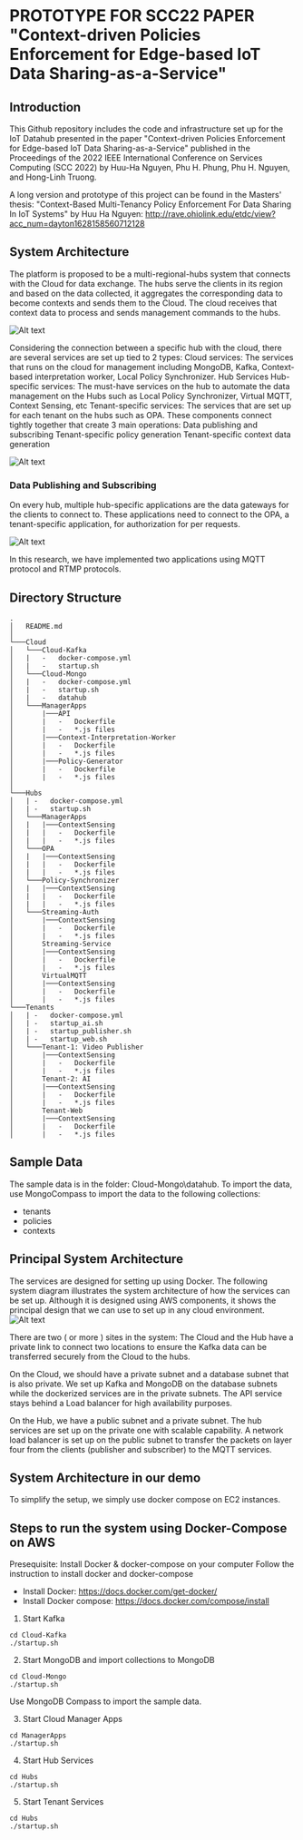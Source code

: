# PROTOTYPE FOR SCC22 PAPER "Context-driven Policies Enforcement for Edge-based IoT Data Sharing-as-a-Service" 

## Introduction

This Github repository includes the code and infrastructure set up for the IoT Datahub presented in the paper "Context-driven Policies Enforcement for Edge-based IoT Data Sharing-as-a-Service" published in the Proceedings of the 2022 IEEE International Conference on Services Computing (SCC 2022) by Huu-Ha Nguyen, Phu H. Phung, Phu H. Nguyen, and Hong-Linh Truong.

A long version and prototype of this project can be found in the Masters' thesis: "Context-Based Multi-Tenancy Policy Enforcement For Data Sharing In IoT Systems" by Huu Ha Nguyen: http://rave.ohiolink.edu/etdc/view?acc_num=dayton1628158560712128

## System Architecture

The platform is proposed to be a multi-regional-hubs system that connects with the Cloud for data exchange. The hubs serve the clients in its region and based on the data collected, it aggregates the corresponding data to become contexts and sends them to the Cloud. The cloud receives that context data to process and sends management commands to the hubs. 

![Alt text](/readme/img/cloud-hubs-architecture.png?raw=true "Multiple region architecture")

Considering the connection between a specific hub with the cloud, there are several services are set up tied to 2 types: 
Cloud services: The services that runs on the cloud for management including MongoDB, Kafka, Context-based interpretation worker, Local Policy Synchronizer.
Hub Services
Hub-specific services: The must-have services on the hub to automate the data management on the Hubs such as Local Policy Synchronizer, Virtual MQTT, Context Sensing, etc
Tenant-specific services: The services that are set up for each tenant on the hubs such as OPA.
These components connect tightly together that create 3 main operations: 
Data publishing and subscribing
Tenant-specific policy generation
Tenant-specific context data generation

![Alt text](/readme/img/cloud-hub-architecture.png?raw=true "Cloud-Hub Architecture")


### Data Publishing and Subscribing
On every hub, multiple hub-specific applications are the data gateways for the clients to connect to. These applications need to connect to the OPA, a tenant-specific application, for authorization for per requests. 

![Alt text](/readme/img/publish-subscribe-architecture.png?raw=true "Cloud-Hub Architecture")

In this research, we have implemented two applications using MQTT protocol and RTMP protocols.




## Directory Structure

```
.
│   README.md
│
└───Cloud
│   └───Cloud-Kafka
│   |   -   docker-compose.yml
│   |   -   startup.sh
│   └───Cloud-Mongo
│   |   -   docker-compose.yml
│   |   -   startup.sh
│   |   -   datahub
│   └───ManagerApps
│       |───API
│       |   -   Dockerfile
│       |   -   *.js files
│       |───Context-Interpretation-Worker
│       |   -   Dockerfile
│       |   -   *.js files
│       |───Policy-Generator
│       |   -   Dockerfile
│       |   -   *.js files
│   
└───Hubs
│   | -   docker-compose.yml
│   | -   startup.sh
│   └───ManagerApps
│   |   |───ContextSensing
│   |   |   -   Dockerfile
│   |   |   -   *.js files
│   └───OPA
│   |   |───ContextSensing
│   |   |   -   Dockerfile
│   |   |   -   *.js files
│   └───Policy-Synchronizer
│   |   |───ContextSensing
│   |   |   -   Dockerfile
│   |   |   -   *.js files
│   └───Streaming-Auth
│       |───ContextSensing
│       |   -   Dockerfile
│       |   -   *.js files
│       Streaming-Service
│       |───ContextSensing
│       |   -   Dockerfile
│       |   -   *.js files
│       VirtualMQTT
│       |───ContextSensing
│       |   -   Dockerfile
│       |   -   *.js files
└───Tenants
│   | -   docker-compose.yml
│   | -   startup_ai.sh
│   | -   startup_publisher.sh
│   | -   startup_web.sh
│   └───Tenant-1: Video Publisher
│       |───ContextSensing
│       |   -   Dockerfile
│       |   -   *.js files
│       Tenant-2: AI
│       |───ContextSensing
│       |   -   Dockerfile
│       |   -   *.js files
│       Tenant-Web
│       |───ContextSensing
│       |   -   Dockerfile
│       |   -   *.js files

```


## Sample Data

The sample data is in the folder: Cloud-Mongo\datahub.
To import the data, use MongoCompass to import the data to the following collections:
- tenants
- policies
- contexts


## Principal System Architecture
The services are designed for setting up using Docker. 
The following system diagram illustrates the system architecture of how the services can be set up. Although it is designed using AWS components, it shows the principal design that we can use to set up in any cloud environment. 
![Alt text](/readme/img/system_architecture.png?raw=true "System Architecture")

There are two ( or more ) sites in the system: The Cloud and the Hub have a private link to connect two locations to ensure the Kafka data can be transferred securely from the Cloud to the hubs.

On the Cloud, we should have a private subnet and a database subnet that is also private. We set up Kafka and MongoDB on the database subnets while the dockerized services are in the private subnets. The API service stays behind a Load balancer for high availability purposes. 

On the Hub, we have a public subnet and a private subnet. The hub services are set up on the private one with scalable capability. A network load balancer is set up on the public subnet to transfer the packets on layer four from the clients (publisher and subscriber) to the MQTT services.


## System Architecture in our demo
To simplify the setup, we simply use docker compose on EC2 instances.



## Steps to run the system using Docker-Compose on AWS

Presequisite:  Install Docker & docker-compose on your computer
Follow the instruction to install docker and docker-compose
- Install Docker:  https://docs.docker.com/get-docker/
- Install Docker compose: https://docs.docker.com/compose/install

1. Start Kafka
```
cd Cloud-Kafka
./startup.sh
```

2. Start MongoDB and import collections to MongoDB
```
cd Cloud-Mongo
./startup.sh
```

Use MongoDB Compass to import the sample data.

3. Start Cloud Manager Apps

```
cd ManagerApps
./startup.sh
```

4. Start Hub Services

```
cd Hubs
./startup.sh
```


5. Start Tenant Services

```
cd Hubs
./startup.sh
```


